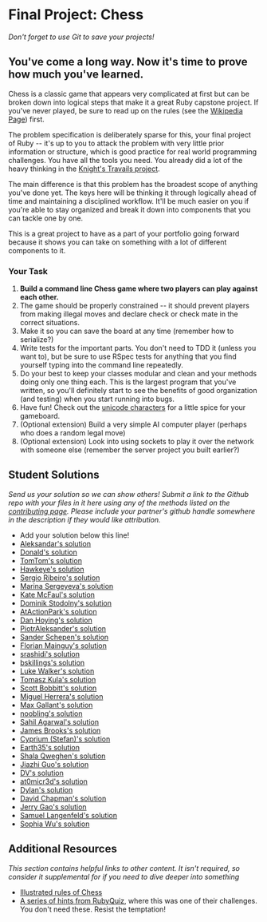 # Final Project: Chess
<!-- *Estimated Time: 12-18 hours* -->

*Don't forget to use Git to save your projects!*

## You've come a long way.  Now it's time to prove how much you've learned.  

Chess is a classic game that appears very complicated at first but can be broken down into logical steps that make it a great Ruby capstone project.  If you've never played, be sure to read up on the rules (see the [Wikipedia Page](http://en.wikipedia.org/wiki/Chess)) first.

The problem specification is deliberately sparse for this, your final project of Ruby -- it's up to you to attack the problem with very little prior information or structure, which is good practice for real world programming challenges.  You have all the tools you need.  You already did a lot of the heavy thinking in the [Knight's Travails project](/ruby-programming/data-structures-and-algorithms).  

The main difference is that this problem has the broadest scope of anything you've done yet.  The keys here will be thinking it through logically ahead of time and maintaining a disciplined workflow.  It'll be much easier on you if you're able to stay organized and break it down into components that you can tackle one by one.

This is a great project to have as a part of your portfolio going forward because it shows you can take on something with a lot of different components to it.

### Your Task

1. **Build a command line Chess game where two players can play against each other.**
2. The game should be properly constrained -- it should prevent players from making illegal moves and declare check or check mate in the correct situations.
3. Make it so you can save the board at any time (remember how to serialize?)
2. Write tests for the important parts.  You don't need to TDD it (unless you want to), but be sure to use RSpec tests for anything that you find yourself typing into the command line repeatedly.
3. Do your best to keep your classes modular and clean and your methods doing only one thing each.  This is the largest program that you've written, so you'll definitely start to see the benefits of good organization (and testing) when you start running into bugs.
4. Have fun!  Check out the [unicode characters](http://en.wikipedia.org/wiki/Chess_symbols_in_Unicode) for a little spice for your gameboard.
5. (Optional extension) Build a very simple AI computer player (perhaps who does a random legal move)
6. (Optional extension) Look into using sockets to play it over the network with someone else (remember the server project you built earlier?)

## Student Solutions

*Send us your solution so we can show others! Submit a link to the Github repo with your files in it here using any of the methods listed on the [contributing page](http://github.com/TheOdinProject/curriculum/blob/master/contributing.md).  Please include your partner's github handle somewhere in the description if they would like attribution.*

* Add your solution below this line!
* [Aleksandar's solution](https://github.com/Rodic/RubyChess)
* [Donald's solution](https://github.com/donaldali/Chess)
* [TomTom's solution](https://github.com/tim5046/projectOdin/tree/master/Ruby/FinalProject)
* [Hawkeye's solution](https://github.com/Hawkeye000/command-line-chess)
* [Sergio Ribeiro's solution](https://github.com/serg1o/Chess)
* [Marina Sergeyeva's solution](https://github.com/imousterian/OdinProject/tree/master/Project2_9_Final_Ruby_Chess)
* [Kate McFaul's solution](https://github.com/craftykate/odin-project/tree/master/Chapter_03-Advanced_Ruby/chess)
* [Dominik Stodolny's solution](https://github.com/dstodolny/chess)
* [AtActionPark's solution](https://github.com/AtActionPark/odin_chess)
* [Dan Hoying's solution](https://github.com/danhoying/chess)
* [PiotrAleksander's solution](https://github.com/PiotrAleksander/Ruby/tree/master/Szachy)
* [Sander Schepen's solution](https://github.com/schepens83/theodinproject.com/tree/master/ruby/project16--final-chess)
* [Florian Mainguy's solution](https://github.com/florianmainguy/theodinproject/tree/master/ruby/chess)
* [srashidi's solution](https://github.com/srashidi/Ruby_Final_Project/tree/master/chess)
* [bskillings's solution](https://github.com/bskillings/Odin-Ruby-Final-Chess)
* [Luke Walker's solution](https://github.com/ubershibs/ruby-programming/tree/master/chess)
* [Tomasz Kula's solution](https://github.com/zetsnotdead/chess_ruby)
* [Scott Bobbitt's solution](https://github.com/sco-bo/chess)
* [Miguel Herrera's solution](https://github.com/migueloherrera/chess)
* [Max Gallant's solution](https://github.com/mcgalcode/Ruby/tree/master/Chess)
* [noobling's solution](https://github.com/TopOneOfTopOne/CLI_chess)
* [Sahil Agarwal's solution](https://github.com/sahilda/the_odin_project/tree/master/rubyChess)
* [James Brooks's solution](https://github.com/jhbrooks/chess)
* [Cyprium (Stefan)'s solution](https://github.com/dev-cyprium/chess)
* [Earth35's solution](https://github.com/Earth35/chess)
* [Shala Qweghen's solution](https://github.com/ShalaQweghen/final)
* [Jiazhi Guo's solution](https://github.com/jerrykuo7727/chess)
* [DV's solution](https://github.com/dvislearning/chess)
* [at0micr3d's solution](https://github.com/at0micr3d/ruby_chess)
* [Dylan's solution](https://github.com/resputin/the_odin_project/blob/master/Ruby/final/lib/chess_single_array.rb)
* [David Chapman's solution](https://github.com/davidchappy/odin_training_projects/tree/master/chess)
* [Jerry Gao's solution](https://github.com/blackwright/odin/tree/master/ruby_chess)
* [Samuel Langenfeld's solution](https://github.com/SamuelLangenfeld/Chess)
* [Sophia Wu's solution](https://github.com/SophiaLWu/chess)


## Additional Resources

*This section contains helpful links to other content. It isn't required, so consider it supplemental for if you need to dive deeper into something*

* [Illustrated rules of Chess](http://www.chessvariants.org/d.chess/chess.html)
* [A series of hints from RubyQuiz](http://rubyquiz.com/quiz35.html), where this was one of their challenges.  You don't need these.  Resist the temptation!
